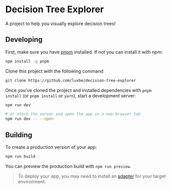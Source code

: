 # Decision Tree Explorer

A project to help you visually explore decision trees!

## Developing

First, make sure you have [pnpm](https://pnpm.io/) installed. If not you can install it with npm:

```bash
npm install -g pnpm
```

Clone this project with the following command

```bash
git clone https://github.com/luxbe/decision-tree-explorer
```

Once you've cloned the project and installed dependencies with `pnpm install` (or `pnpm install` or `yarn`), start a development server:

```bash
npm run dev

# or start the server and open the app in a new browser tab
npm run dev -- --open
```

## Building

To create a production version of your app:

```bash
npm run build
```

You can preview the production build with `npm run preview`.

> To deploy your app, you may need to install an [adapter](https://kit.svelte.dev/docs/adapters) for your target environment.
